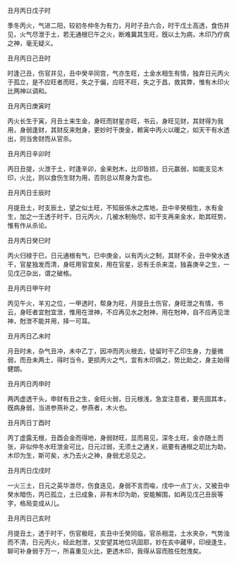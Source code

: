 丑月丙日戊子时

季冬丙火，气进二阳，较初冬仲冬为有力，月时子丑六合，时干戊土高透，食伤并见，火气尽泄于土，若无通根巳午之火，断难冀其生旺，旣以土为病，木印乃疗病之神，毫无疑义。

丑月丙日己丑时

时逢己丑，伤官并见，丑中癸辛同宫，气亦生旺，土金水相生有情，独弃日元丙火于孤立，是不应旺者而旺，失之于偏，应旺不旺，失之于昌，救其弊，惟有木印火比两神以调和。

丑月丙日庚寅时

丙火长生于寅，月丑土来生金，身旺而财星亦旺，书云，身旺见财，其财得为我用，身弱逢财，其财反来尅身，更妙时干庚金，赖寅中丙火以暖之，如天干有水透出，则当舍财而从官杀。

丑月丙日辛卯时

丙日丑提，火泄于土，时逢辛卯，金来尅木，比印皆损，日元嬴弱，如能支见木印，火比，则以食伤生财为用，否则总以帮身为宜也。

丑月丙日壬辰时

月提丑土，时支辰土，望之似土旺，不知辰係水之库地，丑中辛癸相生，水有金生，加之一壬透于时干，日元丙火，几被水制殆尽，如干支再来金水，助其旺势，惟有作从杀论。

丑月丙日癸巳时

丙火归禄于巳，日元通根有气，巳中庚金，以有丙火之制，其财不全，丑中癸水透干，官星独发而清，身旺用官宜矣，用在官星，忌有壬杀来混，独喜庚辛之生，一见戊己杂出，谓之破格。

丑月丙日甲午时

丙见午火，羊刃之位，一甲透时，帮身为旺，月提丑土伤官，身旺泄之有情，书云，身旺者宜尅宜泄，惟用在泄神，不应再见水之尅神，用在尅神，自不应再见泄神，尅泄不能并用，择一可耳。

丑月丙日乙未时

月丑时未，杂气丑冲，未中乙丁，因冲而丙火根去，徒留时干乙印生身，力量微弱，而丑未两土，得时当令，更损丙火之气，宜有木印佩之，势比助之，身主始得健朗。

丑月丙日丙申时

两丙虚透干头，申财有丑之生，金旺火弱，日元根浅，急宜注意者，要先固其本，旣病身弱，当进参燕补之，参燕者，木火也。

丑月丙日丁酉时

丙丁虚露无根，丑酉会金而得地，身弱财旺，显而易见，深冬土旺，金亦随土而张，非似仲冬水旺泄金可比，日元过弱，无须土之通关，祇要有通根之刧比为助，木印为生，斯可矣，水乃去火之神，身弱尤忌见之。

丑月丙日戊戌时

一火三土，日元之英华泄尽，伤食迭见，身弱不言而喩，戌中一点丁火，又被丑中癸水暗伤，丙已孤立，土已成象，非有木印为助，安能解围，如再见戊己丑辰等字，格局变成从儿。

丑月丙日己亥时

月提丑土，透于时干，伤官极旺，亥丑中壬癸同临，官杀相混，土水夹杂，气势浊而不清，日元丙火，经此尅泄，又安望其地位巩固耶，妙在亥中藏甲，印绶逢生，聊可补身弱于万一，所喜重见火比，更透木印，我得从容而胜任尅洩矣。

